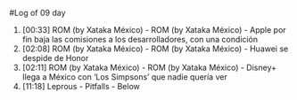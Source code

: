 #Log of 09 day

1. [00:33] ROM (by Xataka México) - ROM (by Xataka México) - Apple por fin baja las comisiones a los desarrolladores, con una condición
1. [02:08] ROM (by Xataka México) - ROM (by Xataka México) - Huawei se despide de Honor
1. [02:11] ROM (by Xataka México) - ROM (by Xataka México) - Disney+ llega a México con ‘Los Simpsons’ que nadie quería ver
1. [11:18] Leprous - Pitfalls - Below
